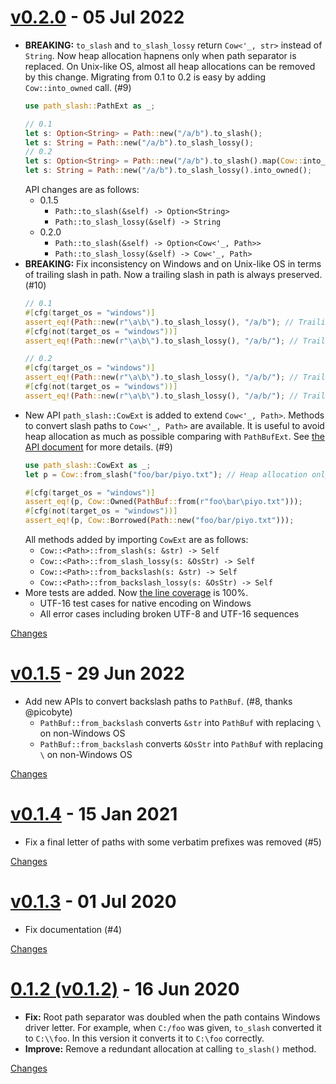 <a name="v0.2.0"></a>
# [v0.2.0](https://github.com/rhysd/path-slash/releases/tag/v0.2.0) - 05 Jul 2022

- **BREAKING:** `to_slash` and `to_slash_lossy` return `Cow<'_, str>` instead of `String`. Now heap allocation hapnens only when path separator is replaced. On Unix-like OS, almost all heap allocations can be removed by this change. Migrating from 0.1 to 0.2 is easy by adding `Cow::into_owned` call. (#9)
  ```rust
  use path_slash::PathExt as _;

  // 0.1
  let s: Option<String> = Path::new("/a/b").to_slash();
  let s: String = Path::new("/a/b").to_slash_lossy();
  // 0.2
  let s: Option<String> = Path::new("/a/b").to_slash().map(Cow::into_owned);
  let s: String = Path::new("/a/b").to_slash_lossy().into_owned();
  ```
  API changes are as follows:
  - 0.1.5
    - `Path::to_slash(&self) -> Option<String>`
    - `Path::to_slash_lossy(&self) -> String`
  - 0.2.0
    - `Path::to_slash(&self) -> Option<Cow<'_, Path>>`
    - `Path::to_slash_lossy(&self) -> Cow<'_, Path>`
- **BREAKING:** Fix inconsistency on Windows and on Unix-like OS in terms of trailing slash in path. Now a trailing slash in path is always preserved. (#10)
  ```rust
  // 0.1
  #[cfg(target_os = "windows")]
  assert_eq!(Path::new(r"\a\b\").to_slash_lossy(), "/a/b"); // Trailing slash is removed
  #[cfg(not(target_os = "windows"))]
  assert_eq!(Path::new(r"\a\b\").to_slash_lossy(), "/a/b/"); // Trailing slash is preserved

  // 0.2
  #[cfg(target_os = "windows")]
  assert_eq!(Path::new(r"\a\b\").to_slash_lossy(), "/a/b/"); // Trailing slash is preserved
  #[cfg(not(target_os = "windows"))]
  assert_eq!(Path::new(r"\a\b\").to_slash_lossy(), "/a/b/"); // Trailing slash is preserved
  ```
- New API `path_slash::CowExt` is added to extend `Cow<'_, Path>`. Methods to convert slash paths to `Cow<'_, Path>` are available. It is useful to avoid heap allocation as much as possible comparing with `PathBufExt`.  See [the API document](https://docs.rs/path-slash/latest/path_slash/trait.CowExt.html) for more details. (#9)
  ```rust
  use path_slash::CowExt as _;
  let p = Cow::from_slash("foo/bar/piyo.txt"); // Heap allocation only happens on Windows

  #[cfg(target_os = "windows")]
  assert_eq!(p, Cow::Owned(PathBuf::from(r"foo\bar\piyo.txt")));
  #[cfg(not(target_os = "windows"))]
  assert_eq!(p, Cow::Borrowed(Path::new("foo/bar/piyo.txt")));
  ```
  All methods added by importing `CowExt` are as follows:
  - `Cow::<Path>::from_slash(s: &str) -> Self`
  - `Cow::<Path>::from_slash_lossy(s: &OsStr) -> Self`
  - `Cow::<Path>::from_backslash(s: &str) -> Self`
  - `Cow::<Path>::from_backslash_lossy(s: &OsStr) -> Self`
- More tests are added. Now [the line coverage](https://app.codecov.io/gh/rhysd/path-slash) is 100%.
  - UTF-16 test cases for native encoding on Windows
  - All error cases including broken UTF-8 and UTF-16 sequences

[Changes][v0.2.0]


<a name="v0.1.5"></a>
# [v0.1.5](https://github.com/rhysd/path-slash/releases/tag/v0.1.5) - 29 Jun 2022

- Add new APIs to convert backslash paths to `PathBuf`. (#8, thanks @picobyte)
  - `PathBuf::from_backslash` converts `&str` into `PathBuf` with replacing `\` on non-Windows OS
  - `PathBuf::from_backslash` converts `&OsStr` into `PathBuf` with replacing `\` on non-Windows OS

[Changes][v0.1.5]


<a name="v0.1.4"></a>
# [v0.1.4](https://github.com/rhysd/path-slash/releases/tag/v0.1.4) - 15 Jan 2021

- Fix a final letter of paths with some verbatim prefixes was removed (#5)

[Changes][v0.1.4]


<a name="v0.1.3"></a>
# [v0.1.3](https://github.com/rhysd/path-slash/releases/tag/v0.1.3) - 01 Jul 2020

- Fix documentation (#4)

[Changes][v0.1.3]


<a name="v0.1.2"></a>
# [0.1.2 (v0.1.2)](https://github.com/rhysd/path-slash/releases/tag/v0.1.2) - 16 Jun 2020

- **Fix:** Root path separator was doubled when the path contains Windows driver letter. For example, when `C:/foo` was given, `to_slash` converted it to `C:\\foo`. In this version it converts it to `C:\foo` correctly.
- **Improve:** Remove a redundant allocation at calling `to_slash()` method.

[Changes][v0.1.2]


[v0.2.0]: https://github.com/rhysd/path-slash/compare/v0.1.5...v0.2.0
[v0.1.5]: https://github.com/rhysd/path-slash/compare/v0.1.4...v0.1.5
[v0.1.4]: https://github.com/rhysd/path-slash/compare/v0.1.3...v0.1.4
[v0.1.3]: https://github.com/rhysd/path-slash/compare/v0.1.2...v0.1.3
[v0.1.2]: https://github.com/rhysd/path-slash/tree/v0.1.2

 <!-- Generated by https://github.com/rhysd/changelog-from-release -->
